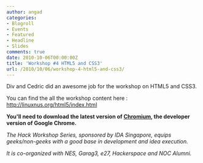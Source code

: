 ```yaml
---
author: angad
categories:
- Blogroll
- Events
- Featured
- Headline
- Slides
comments: true
date: 2010-10-06T00:00:00Z
title: 'Workshop #4 HTML5 and CSS3'
url: /2010/10/06/workshop-4-html5-and-css3/
---
```


Div and Cedric did an awesome job for the workshop on HTML5 and CSS3.

You can find the all the workshop content here :<a href="http://linuxnus.org/html5/index.html"> http://linuxnus.org/html5/index.htm</a><a href="http://linuxnus.org/html5/index.html">l</a>

<strong>You'll need to download the latest version of <a href="http://dev.chromium.org/">Chromium</a>, the developer version of Google Chrome.</strong>

<em>The Hack Workshop Series, sponsored by IDA Singapore, equips geeks/non-geeks with a good base in development and idea execution.

It is co-organized with NES, Garag3, e27, Hackerspace and NOC Alumni.</em>
